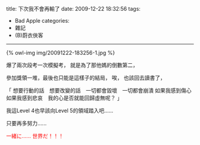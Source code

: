 title: 下次我不會再輸了
date: 2009-12-22 18:32:56
tags:
- Bad Apple
categories:
- 雜記
- (B)蔚衣俠客
---

{% owl-img img/20091222-183256-1.jpg %}

爆了兩次段考一次模擬考，
就是為了那他媽的倒數第二，

參加獎領一堆，最後也只能是這樣子的結局，
唉，
也該回去讀書了，

「
想要行動的話　想要改變的話　一切都會毀壞　一切都會崩潰 
如果我感到傷心　如果我感到悲哀　我的心是否就能回歸虛無呢？
」

我這Level 4也早該向Level 5的領域踏入吧......

只要再多努力...... 

<!-- more -->

<span style="color: red;">一緒に......
世界だ！！！</span>